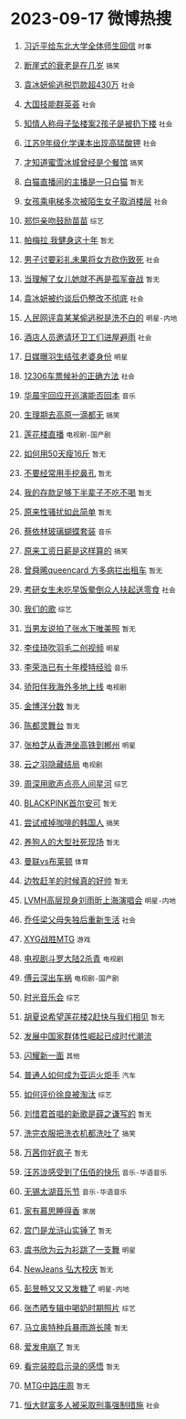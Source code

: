# 2023-09-17 微博热搜 
1. [习近平给东北大学全体师生回信](https://m.weibo.cn/search?containerid=100103type%3D1%26t%3D10%26q%3D%23%E4%B9%A0%E8%BF%91%E5%B9%B3%E7%BB%99%E4%B8%9C%E5%8C%97%E5%A4%A7%E5%AD%A6%E5%85%A8%E4%BD%93%E5%B8%88%E7%94%9F%E5%9B%9E%E4%BF%A1%23&stream_entry_id=51&isnewpage=1&extparam=seat%3D1%26cate%3D10103%26stream_entry_id%3D51%26pos%3D0%26dgr%3D0%26c_type%3D51%26filter_type%3Drealtimehot%26display_time%3D1694898233%26pre_seqid%3D1694898233894027220125) `时事` 

2. [断崖式的衰老是在几岁](https://m.weibo.cn/search?containerid=100103type%3D1%26t%3D10%26q%3D%23%E6%96%AD%E5%B4%96%E5%BC%8F%E7%9A%84%E8%A1%B0%E8%80%81%E6%98%AF%E5%9C%A8%E5%87%A0%E5%B2%81%23&stream_entry_id=31&isnewpage=1&extparam=seat%3D1%26cate%3D5001%26stream_entry_id%3D31%26flag%3D16%26filter_type%3Drealtimehot%26c_type%3D31%26lcate%3D5001%26pos%3D0%26q%3D%2523%25E6%2596%25AD%25E5%25B4%2596%25E5%25BC%258F%25E7%259A%2584%25E8%25A1%25B0%25E8%2580%2581%25E6%2598%25AF%25E5%259C%25A8%25E5%2587%25A0%25E5%25B2%2581%2523%26dgr%3D0%26band_rank%3D1%26realpos%3D1%26display_time%3D1694898233%26pre_seqid%3D1694898233894027220125) `搞笑` 

3. [袁冰妍偷逃税罚款超430万](https://m.weibo.cn/search?containerid=100103type%3D1%26t%3D10%26q%3D%23%E8%A2%81%E5%86%B0%E5%A6%8D%E5%81%B7%E9%80%83%E7%A8%8E%E7%BD%9A%E6%AC%BE%E8%B6%85430%E4%B8%87%23&stream_entry_id=31&isnewpage=1&extparam=seat%3D1%26cate%3D5001%26stream_entry_id%3D31%26flag%3D2%26filter_type%3Drealtimehot%26c_type%3D31%26lcate%3D5001%26pos%3D1%26q%3D%2523%25E8%25A2%2581%25E5%2586%25B0%25E5%25A6%258D%25E5%2581%25B7%25E9%2580%2583%25E7%25A8%258E%25E7%25BD%259A%25E6%25AC%25BE%25E8%25B6%2585430%25E4%25B8%2587%2523%26dgr%3D0%26band_rank%3D2%26realpos%3D2%26display_time%3D1694898233%26pre_seqid%3D1694898233894027220125) `社会` 

4. [大国技能群英荟](https://m.weibo.cn/search?containerid=100103type%3D1%26t%3D10%26q%3D%23%E5%A4%A7%E5%9B%BD%E6%8A%80%E8%83%BD%E7%BE%A4%E8%8B%B1%E8%8D%9F%23&stream_entry_id=31&isnewpage=1&extparam=seat%3D1%26cate%3D5001%26stream_entry_id%3D31%26flag%3D0%26filter_type%3Drealtimehot%26c_type%3D31%26lcate%3D5001%26pos%3D2%26q%3D%2523%25E5%25A4%25A7%25E5%259B%25BD%25E6%258A%2580%25E8%2583%25BD%25E7%25BE%25A4%25E8%258B%25B1%25E8%258D%259F%2523%26dgr%3D0%26band_rank%3D3%26realpos%3D3%26display_time%3D1694898233%26pre_seqid%3D1694898233894027220125) `社会` 

5. [知情人称母子坠楼案2孩子是被扔下楼](https://m.weibo.cn/search?containerid=100103type%3D1%26t%3D10%26q%3D%23%E7%9F%A5%E6%83%85%E4%BA%BA%E7%A7%B0%E6%AF%8D%E5%AD%90%E5%9D%A0%E6%A5%BC%E6%A1%882%E5%AD%A9%E5%AD%90%E6%98%AF%E8%A2%AB%E6%89%94%E4%B8%8B%E6%A5%BC%23&stream_entry_id=31&isnewpage=1&extparam=seat%3D1%26cate%3D5001%26stream_entry_id%3D31%26flag%3D0%26filter_type%3Drealtimehot%26c_type%3D31%26lcate%3D5001%26pos%3D3%26q%3D%2523%25E7%259F%25A5%25E6%2583%2585%25E4%25BA%25BA%25E7%25A7%25B0%25E6%25AF%258D%25E5%25AD%2590%25E5%259D%25A0%25E6%25A5%25BC%25E6%25A1%25882%25E5%25AD%25A9%25E5%25AD%2590%25E6%2598%25AF%25E8%25A2%25AB%25E6%2589%2594%25E4%25B8%258B%25E6%25A5%25BC%2523%26dgr%3D0%26band_rank%3D4%26realpos%3D4%26display_time%3D1694898233%26pre_seqid%3D1694898233894027220125) `社会` 

6. [江苏9年级化学课本出现高猛酸钾](https://m.weibo.cn/search?containerid=100103type%3D1%26t%3D10%26q%3D%23%E6%B1%9F%E8%8B%8F9%E5%B9%B4%E7%BA%A7%E5%8C%96%E5%AD%A6%E8%AF%BE%E6%9C%AC%E5%87%BA%E7%8E%B0%E9%AB%98%E7%8C%9B%E9%85%B8%E9%92%BE%23&stream_entry_id=31&isnewpage=1&extparam=seat%3D1%26cate%3D5001%26stream_entry_id%3D31%26flag%3D0%26filter_type%3Drealtimehot%26c_type%3D31%26lcate%3D5001%26pos%3D4%26q%3D%2523%25E6%25B1%259F%25E8%258B%258F9%25E5%25B9%25B4%25E7%25BA%25A7%25E5%258C%2596%25E5%25AD%25A6%25E8%25AF%25BE%25E6%259C%25AC%25E5%2587%25BA%25E7%258E%25B0%25E9%25AB%2598%25E7%258C%259B%25E9%2585%25B8%25E9%2592%25BE%2523%26dgr%3D0%26band_rank%3D5%26realpos%3D5%26display_time%3D1694898233%26pre_seqid%3D1694898233894027220125) `社会` 

7. [才知道蜜雪冰城曾经是个餐馆](https://m.weibo.cn/search?containerid=100103type%3D1%26t%3D10%26q%3D%23%E6%89%8D%E7%9F%A5%E9%81%93%E8%9C%9C%E9%9B%AA%E5%86%B0%E5%9F%8E%E6%9B%BE%E7%BB%8F%E6%98%AF%E4%B8%AA%E9%A4%90%E9%A6%86%23&stream_entry_id=31&isnewpage=1&extparam=seat%3D1%26cate%3D5001%26stream_entry_id%3D31%26flag%3D0%26filter_type%3Drealtimehot%26c_type%3D31%26lcate%3D5001%26pos%3D5%26q%3D%2523%25E6%2589%258D%25E7%259F%25A5%25E9%2581%2593%25E8%259C%259C%25E9%259B%25AA%25E5%2586%25B0%25E5%259F%258E%25E6%259B%25BE%25E7%25BB%258F%25E6%2598%25AF%25E4%25B8%25AA%25E9%25A4%2590%25E9%25A6%2586%2523%26dgr%3D0%26band_rank%3D6%26realpos%3D6%26display_time%3D1694898233%26pre_seqid%3D1694898233894027220125) `搞笑` 

8. [白猫直播间的主播是一只白猫](https://m.weibo.cn/search?containerid=100103type%3D1%26t%3D10%26q%3D%E7%99%BD%E7%8C%AB%E7%9B%B4%E6%92%AD%E9%97%B4%E7%9A%84%E4%B8%BB%E6%92%AD%E6%98%AF%E4%B8%80%E5%8F%AA%E7%99%BD%E7%8C%AB&stream_entry_id=31&isnewpage=1&extparam=seat%3D1%26cate%3D5001%26stream_entry_id%3D31%26flag%3D0%26filter_type%3Drealtimehot%26c_type%3D31%26lcate%3D5001%26pos%3D6%26q%3D%25E7%2599%25BD%25E7%258C%25AB%25E7%259B%25B4%25E6%2592%25AD%25E9%2597%25B4%25E7%259A%2584%25E4%25B8%25BB%25E6%2592%25AD%25E6%2598%25AF%25E4%25B8%2580%25E5%258F%25AA%25E7%2599%25BD%25E7%258C%25AB%26dgr%3D0%26band_rank%3D7%26realpos%3D7%26display_time%3D1694898233%26pre_seqid%3D1694898233894027220125) `暂无` 

9. [女孩乘电梯多次被陌生女子取消楼层](https://m.weibo.cn/search?containerid=100103type%3D1%26t%3D10%26q%3D%23%E5%A5%B3%E5%AD%A9%E4%B9%98%E7%94%B5%E6%A2%AF%E5%A4%9A%E6%AC%A1%E8%A2%AB%E9%99%8C%E7%94%9F%E5%A5%B3%E5%AD%90%E5%8F%96%E6%B6%88%E6%A5%BC%E5%B1%82%23&stream_entry_id=31&isnewpage=1&extparam=seat%3D1%26cate%3D5001%26stream_entry_id%3D31%26flag%3D0%26filter_type%3Drealtimehot%26c_type%3D31%26lcate%3D5001%26pos%3D7%26q%3D%2523%25E5%25A5%25B3%25E5%25AD%25A9%25E4%25B9%2598%25E7%2594%25B5%25E6%25A2%25AF%25E5%25A4%259A%25E6%25AC%25A1%25E8%25A2%25AB%25E9%2599%258C%25E7%2594%259F%25E5%25A5%25B3%25E5%25AD%2590%25E5%258F%2596%25E6%25B6%2588%25E6%25A5%25BC%25E5%25B1%2582%2523%26dgr%3D0%26band_rank%3D8%26realpos%3D8%26display_time%3D1694898233%26pre_seqid%3D1694898233894027220125) `社会` 

10. [郑恺亲吻鼓励苗苗](https://m.weibo.cn/search?containerid=100103type%3D1%26t%3D10%26q%3D%23%E9%83%91%E6%81%BA%E4%BA%B2%E5%90%BB%E9%BC%93%E5%8A%B1%E8%8B%97%E8%8B%97%23&stream_entry_id=31&isnewpage=1&extparam=seat%3D1%26cate%3D5001%26stream_entry_id%3D31%26flag%3D0%26filter_type%3Drealtimehot%26c_type%3D31%26lcate%3D5001%26pos%3D8%26q%3D%2523%25E9%2583%2591%25E6%2581%25BA%25E4%25BA%25B2%25E5%2590%25BB%25E9%25BC%2593%25E5%258A%25B1%25E8%258B%2597%25E8%258B%2597%2523%26dgr%3D0%26band_rank%3D9%26realpos%3D9%26display_time%3D1694898233%26pre_seqid%3D1694898233894027220125) `综艺` 

11. [帕梅拉 我健身这十年](https://m.weibo.cn/search?containerid=100103type%3D1%26t%3D10%26q%3D%E5%B8%95%E6%A2%85%E6%8B%89+%E6%88%91%E5%81%A5%E8%BA%AB%E8%BF%99%E5%8D%81%E5%B9%B4&stream_entry_id=31&isnewpage=1&extparam=seat%3D1%26cate%3D5001%26stream_entry_id%3D31%26flag%3D0%26filter_type%3Drealtimehot%26c_type%3D31%26lcate%3D5001%26pos%3D9%26q%3D%25E5%25B8%2595%25E6%25A2%2585%25E6%258B%2589%2520%25E6%2588%2591%25E5%2581%25A5%25E8%25BA%25AB%25E8%25BF%2599%25E5%258D%2581%25E5%25B9%25B4%26dgr%3D0%26band_rank%3D10%26realpos%3D10%26display_time%3D1694898233%26pre_seqid%3D1694898233894027220125) `暂无` 

12. [男子讨要彩礼未果将女方砍伤致死](https://m.weibo.cn/search?containerid=100103type%3D1%26t%3D10%26q%3D%23%E7%94%B7%E5%AD%90%E8%AE%A8%E8%A6%81%E5%BD%A9%E7%A4%BC%E6%9C%AA%E6%9E%9C%E5%B0%86%E5%A5%B3%E6%96%B9%E7%A0%8D%E4%BC%A4%E8%87%B4%E6%AD%BB%23&stream_entry_id=31&isnewpage=1&extparam=seat%3D1%26cate%3D5001%26stream_entry_id%3D31%26flag%3D2%26filter_type%3Drealtimehot%26c_type%3D31%26lcate%3D5001%26pos%3D10%26q%3D%2523%25E7%2594%25B7%25E5%25AD%2590%25E8%25AE%25A8%25E8%25A6%2581%25E5%25BD%25A9%25E7%25A4%25BC%25E6%259C%25AA%25E6%259E%259C%25E5%25B0%2586%25E5%25A5%25B3%25E6%2596%25B9%25E7%25A0%258D%25E4%25BC%25A4%25E8%2587%25B4%25E6%25AD%25BB%2523%26dgr%3D0%26band_rank%3D11%26realpos%3D11%26display_time%3D1694898233%26pre_seqid%3D1694898233894027220125) `社会` 

13. [当理解了女儿她就不再是孤军奋战](https://m.weibo.cn/search?containerid=100103type%3D1%26t%3D10%26q%3D%E5%BD%93%E7%90%86%E8%A7%A3%E4%BA%86%E5%A5%B3%E5%84%BF%E5%A5%B9%E5%B0%B1%E4%B8%8D%E5%86%8D%E6%98%AF%E5%AD%A4%E5%86%9B%E5%A5%8B%E6%88%98&stream_entry_id=31&isnewpage=1&extparam=seat%3D1%26cate%3D5001%26stream_entry_id%3D31%26flag%3D1%26filter_type%3Drealtimehot%26c_type%3D31%26lcate%3D5001%26pos%3D11%26q%3D%25E5%25BD%2593%25E7%2590%2586%25E8%25A7%25A3%25E4%25BA%2586%25E5%25A5%25B3%25E5%2584%25BF%25E5%25A5%25B9%25E5%25B0%25B1%25E4%25B8%258D%25E5%2586%258D%25E6%2598%25AF%25E5%25AD%25A4%25E5%2586%259B%25E5%25A5%258B%25E6%2588%2598%26dgr%3D0%26band_rank%3D12%26realpos%3D12%26display_time%3D1694898233%26pre_seqid%3D1694898233894027220125) `暂无` 

14. [袁冰妍被约谈后仍整改不彻底](https://m.weibo.cn/search?containerid=100103type%3D1%26t%3D10%26q%3D%23%E8%A2%81%E5%86%B0%E5%A6%8D%E8%A2%AB%E7%BA%A6%E8%B0%88%E5%90%8E%E4%BB%8D%E6%95%B4%E6%94%B9%E4%B8%8D%E5%BD%BB%E5%BA%95%23&stream_entry_id=31&isnewpage=1&extparam=seat%3D1%26cate%3D5001%26stream_entry_id%3D31%26flag%3D0%26filter_type%3Drealtimehot%26c_type%3D31%26lcate%3D5001%26pos%3D12%26q%3D%2523%25E8%25A2%2581%25E5%2586%25B0%25E5%25A6%258D%25E8%25A2%25AB%25E7%25BA%25A6%25E8%25B0%2588%25E5%2590%258E%25E4%25BB%258D%25E6%2595%25B4%25E6%2594%25B9%25E4%25B8%258D%25E5%25BD%25BB%25E5%25BA%2595%2523%26dgr%3D0%26band_rank%3D13%26realpos%3D13%26display_time%3D1694898233%26pre_seqid%3D1694898233894027220125) `社会` 

15. [人民网评袁某某偷逃税是洗不白的](https://m.weibo.cn/search?containerid=100103type%3D1%26t%3D10%26q%3D%23%E4%BA%BA%E6%B0%91%E7%BD%91%E8%AF%84%E8%A2%81%E6%9F%90%E6%9F%90%E5%81%B7%E9%80%83%E7%A8%8E%E6%98%AF%E6%B4%97%E4%B8%8D%E7%99%BD%E7%9A%84%23&stream_entry_id=31&isnewpage=1&extparam=seat%3D1%26cate%3D5001%26stream_entry_id%3D31%26flag%3D0%26filter_type%3Drealtimehot%26c_type%3D31%26lcate%3D5001%26pos%3D13%26q%3D%2523%25E4%25BA%25BA%25E6%25B0%2591%25E7%25BD%2591%25E8%25AF%2584%25E8%25A2%2581%25E6%259F%2590%25E6%259F%2590%25E5%2581%25B7%25E9%2580%2583%25E7%25A8%258E%25E6%2598%25AF%25E6%25B4%2597%25E4%25B8%258D%25E7%2599%25BD%25E7%259A%2584%2523%26dgr%3D0%26band_rank%3D14%26realpos%3D14%26display_time%3D1694898233%26pre_seqid%3D1694898233894027220125) `明星-内地` 

16. [酒店人员邀请环卫工们进屋避雨](https://m.weibo.cn/search?containerid=100103type%3D1%26t%3D10%26q%3D%23%E9%85%92%E5%BA%97%E4%BA%BA%E5%91%98%E9%82%80%E8%AF%B7%E7%8E%AF%E5%8D%AB%E5%B7%A5%E4%BB%AC%E8%BF%9B%E5%B1%8B%E9%81%BF%E9%9B%A8%23&stream_entry_id=31&isnewpage=1&extparam=seat%3D1%26cate%3D5001%26stream_entry_id%3D31%26flag%3D32768%26filter_type%3Drealtimehot%26c_type%3D31%26lcate%3D5001%26pos%3D14%26q%3D%2523%25E9%2585%2592%25E5%25BA%2597%25E4%25BA%25BA%25E5%2591%2598%25E9%2582%2580%25E8%25AF%25B7%25E7%258E%25AF%25E5%258D%25AB%25E5%25B7%25A5%25E4%25BB%25AC%25E8%25BF%259B%25E5%25B1%258B%25E9%2581%25BF%25E9%259B%25A8%2523%26dgr%3D0%26band_rank%3D15%26realpos%3D15%26display_time%3D1694898233%26pre_seqid%3D1694898233894027220125) `社会` 

17. [日媒曝羽生结弦老婆身份](https://m.weibo.cn/search?containerid=100103type%3D1%26t%3D10%26q%3D%23%E6%97%A5%E5%AA%92%E6%9B%9D%E7%BE%BD%E7%94%9F%E7%BB%93%E5%BC%A6%E8%80%81%E5%A9%86%E8%BA%AB%E4%BB%BD%23&stream_entry_id=31&isnewpage=1&extparam=seat%3D1%26cate%3D5001%26stream_entry_id%3D31%26flag%3D0%26filter_type%3Drealtimehot%26c_type%3D31%26lcate%3D5001%26pos%3D15%26q%3D%2523%25E6%2597%25A5%25E5%25AA%2592%25E6%259B%259D%25E7%25BE%25BD%25E7%2594%259F%25E7%25BB%2593%25E5%25BC%25A6%25E8%2580%2581%25E5%25A9%2586%25E8%25BA%25AB%25E4%25BB%25BD%2523%26dgr%3D0%26band_rank%3D16%26realpos%3D16%26display_time%3D1694898233%26pre_seqid%3D1694898233894027220125) `明星` 

18. [12306车票候补的正确方法](https://m.weibo.cn/search?containerid=100103type%3D1%26t%3D10%26q%3D%2312306%E8%BD%A6%E7%A5%A8%E5%80%99%E8%A1%A5%E7%9A%84%E6%AD%A3%E7%A1%AE%E6%96%B9%E6%B3%95%23&stream_entry_id=31&isnewpage=1&extparam=seat%3D1%26cate%3D5001%26stream_entry_id%3D31%26flag%3D0%26filter_type%3Drealtimehot%26c_type%3D31%26lcate%3D5001%26pos%3D16%26q%3D%252312306%25E8%25BD%25A6%25E7%25A5%25A8%25E5%2580%2599%25E8%25A1%25A5%25E7%259A%2584%25E6%25AD%25A3%25E7%25A1%25AE%25E6%2596%25B9%25E6%25B3%2595%2523%26dgr%3D0%26band_rank%3D17%26realpos%3D17%26display_time%3D1694898233%26pre_seqid%3D1694898233894027220125) `社会` 

19. [华晨宇回应开巡演能否回本](https://m.weibo.cn/search?containerid=100103type%3D1%26t%3D10%26q%3D%23%E5%8D%8E%E6%99%A8%E5%AE%87%E5%9B%9E%E5%BA%94%E5%BC%80%E5%B7%A1%E6%BC%94%E8%83%BD%E5%90%A6%E5%9B%9E%E6%9C%AC%23&stream_entry_id=31&isnewpage=1&extparam=seat%3D1%26cate%3D5001%26stream_entry_id%3D31%26flag%3D0%26filter_type%3Drealtimehot%26c_type%3D31%26lcate%3D5001%26pos%3D17%26q%3D%2523%25E5%258D%258E%25E6%2599%25A8%25E5%25AE%2587%25E5%259B%259E%25E5%25BA%2594%25E5%25BC%2580%25E5%25B7%25A1%25E6%25BC%2594%25E8%2583%25BD%25E5%2590%25A6%25E5%259B%259E%25E6%259C%25AC%2523%26dgr%3D0%26band_rank%3D18%26realpos%3D18%26display_time%3D1694898233%26pre_seqid%3D1694898233894027220125) `音乐` 

20. [生理期去高原一滴都无](https://m.weibo.cn/search?containerid=100103type%3D1%26t%3D10%26q%3D%23%E7%94%9F%E7%90%86%E6%9C%9F%E5%8E%BB%E9%AB%98%E5%8E%9F%E4%B8%80%E6%BB%B4%E9%83%BD%E6%97%A0%23&stream_entry_id=31&isnewpage=1&extparam=seat%3D1%26cate%3D5001%26stream_entry_id%3D31%26flag%3D0%26filter_type%3Drealtimehot%26c_type%3D31%26lcate%3D5001%26pos%3D18%26q%3D%2523%25E7%2594%259F%25E7%2590%2586%25E6%259C%259F%25E5%258E%25BB%25E9%25AB%2598%25E5%258E%259F%25E4%25B8%2580%25E6%25BB%25B4%25E9%2583%25BD%25E6%2597%25A0%2523%26dgr%3D0%26band_rank%3D19%26realpos%3D19%26display_time%3D1694898233%26pre_seqid%3D1694898233894027220125) `搞笑` 

21. [莲花楼直播](https://m.weibo.cn/search?containerid=100103type%3D1%26t%3D10%26q%3D%E8%8E%B2%E8%8A%B1%E6%A5%BC%E7%9B%B4%E6%92%AD&stream_entry_id=31&isnewpage=1&extparam=seat%3D1%26cate%3D5001%26stream_entry_id%3D31%26flag%3D0%26filter_type%3Drealtimehot%26c_type%3D31%26lcate%3D5001%26pos%3D19%26q%3D%25E8%258E%25B2%25E8%258A%25B1%25E6%25A5%25BC%25E7%259B%25B4%25E6%2592%25AD%26dgr%3D0%26band_rank%3D20%26realpos%3D20%26display_time%3D1694898233%26pre_seqid%3D1694898233894027220125) `电视剧-国产剧` 

22. [如何用50天瘦16斤](https://m.weibo.cn/search?containerid=100103type%3D1%26t%3D10%26q%3D%E5%A6%82%E4%BD%95%E7%94%A850%E5%A4%A9%E7%98%A616%E6%96%A4&stream_entry_id=31&isnewpage=1&extparam=seat%3D1%26cate%3D5001%26stream_entry_id%3D31%26flag%3D0%26filter_type%3Drealtimehot%26c_type%3D31%26lcate%3D5001%26pos%3D20%26q%3D%25E5%25A6%2582%25E4%25BD%2595%25E7%2594%25A850%25E5%25A4%25A9%25E7%2598%25A616%25E6%2596%25A4%26dgr%3D0%26band_rank%3D21%26realpos%3D21%26display_time%3D1694898233%26pre_seqid%3D1694898233894027220125) `暂无` 

23. [不要经常用手挖鼻孔](https://m.weibo.cn/search?containerid=100103type%3D1%26t%3D10%26q%3D%E4%B8%8D%E8%A6%81%E7%BB%8F%E5%B8%B8%E7%94%A8%E6%89%8B%E6%8C%96%E9%BC%BB%E5%AD%94&stream_entry_id=31&isnewpage=1&extparam=seat%3D1%26cate%3D5001%26stream_entry_id%3D31%26flag%3D0%26filter_type%3Drealtimehot%26c_type%3D31%26lcate%3D5001%26pos%3D21%26q%3D%25E4%25B8%258D%25E8%25A6%2581%25E7%25BB%258F%25E5%25B8%25B8%25E7%2594%25A8%25E6%2589%258B%25E6%258C%2596%25E9%25BC%25BB%25E5%25AD%2594%26dgr%3D0%26band_rank%3D22%26realpos%3D22%26display_time%3D1694898233%26pre_seqid%3D1694898233894027220125) `暂无` 

24. [我的存款足够下半辈子不吃不喝](https://m.weibo.cn/search?containerid=100103type%3D1%26t%3D10%26q%3D%E6%88%91%E7%9A%84%E5%AD%98%E6%AC%BE%E8%B6%B3%E5%A4%9F%E4%B8%8B%E5%8D%8A%E8%BE%88%E5%AD%90%E4%B8%8D%E5%90%83%E4%B8%8D%E5%96%9D&stream_entry_id=31&isnewpage=1&extparam=seat%3D1%26cate%3D5001%26stream_entry_id%3D31%26flag%3D0%26filter_type%3Drealtimehot%26c_type%3D31%26lcate%3D5001%26pos%3D22%26q%3D%25E6%2588%2591%25E7%259A%2584%25E5%25AD%2598%25E6%25AC%25BE%25E8%25B6%25B3%25E5%25A4%259F%25E4%25B8%258B%25E5%258D%258A%25E8%25BE%2588%25E5%25AD%2590%25E4%25B8%258D%25E5%2590%2583%25E4%25B8%258D%25E5%2596%259D%26dgr%3D0%26band_rank%3D23%26realpos%3D23%26display_time%3D1694898233%26pre_seqid%3D1694898233894027220125) `暂无` 

25. [原来性骚扰如此简单](https://m.weibo.cn/search?containerid=100103type%3D1%26t%3D10%26q%3D%E5%8E%9F%E6%9D%A5%E6%80%A7%E9%AA%9A%E6%89%B0%E5%A6%82%E6%AD%A4%E7%AE%80%E5%8D%95&stream_entry_id=31&isnewpage=1&extparam=seat%3D1%26cate%3D5001%26stream_entry_id%3D31%26flag%3D0%26filter_type%3Drealtimehot%26c_type%3D31%26lcate%3D5001%26pos%3D23%26q%3D%25E5%258E%259F%25E6%259D%25A5%25E6%2580%25A7%25E9%25AA%259A%25E6%2589%25B0%25E5%25A6%2582%25E6%25AD%25A4%25E7%25AE%2580%25E5%258D%2595%26dgr%3D0%26band_rank%3D24%26realpos%3D24%26display_time%3D1694898233%26pre_seqid%3D1694898233894027220125) `暂无` 

26. [蔡依林玻璃蝴蝶套装](https://m.weibo.cn/search?containerid=100103type%3D1%26t%3D10%26q%3D%23%E8%94%A1%E4%BE%9D%E6%9E%97%E7%8E%BB%E7%92%83%E8%9D%B4%E8%9D%B6%E5%A5%97%E8%A3%85%23&stream_entry_id=31&isnewpage=1&extparam=seat%3D1%26cate%3D5001%26stream_entry_id%3D31%26flag%3D0%26filter_type%3Drealtimehot%26c_type%3D31%26lcate%3D5001%26pos%3D24%26q%3D%2523%25E8%2594%25A1%25E4%25BE%259D%25E6%259E%2597%25E7%258E%25BB%25E7%2592%2583%25E8%259D%25B4%25E8%259D%25B6%25E5%25A5%2597%25E8%25A3%2585%2523%26dgr%3D0%26band_rank%3D25%26realpos%3D25%26display_time%3D1694898233%26pre_seqid%3D1694898233894027220125) `音乐` 

27. [原来工资日薪是这样算的](https://m.weibo.cn/search?containerid=100103type%3D1%26t%3D10%26q%3D%23%E5%8E%9F%E6%9D%A5%E5%B7%A5%E8%B5%84%E6%97%A5%E8%96%AA%E6%98%AF%E8%BF%99%E6%A0%B7%E7%AE%97%E7%9A%84%23&stream_entry_id=31&isnewpage=1&extparam=seat%3D1%26cate%3D5001%26stream_entry_id%3D31%26flag%3D0%26filter_type%3Drealtimehot%26c_type%3D31%26lcate%3D5001%26pos%3D25%26q%3D%2523%25E5%258E%259F%25E6%259D%25A5%25E5%25B7%25A5%25E8%25B5%2584%25E6%2597%25A5%25E8%2596%25AA%25E6%2598%25AF%25E8%25BF%2599%25E6%25A0%25B7%25E7%25AE%2597%25E7%259A%2584%2523%26dgr%3D0%26band_rank%3D26%26realpos%3D26%26display_time%3D1694898233%26pre_seqid%3D1694898233894027220125) `搞笑` 

28. [曾舜晞queencard 方多病拦出租车](https://m.weibo.cn/search?containerid=100103type%3D1%26t%3D10%26q%3D%E6%9B%BE%E8%88%9C%E6%99%9Equeencard+%E6%96%B9%E5%A4%9A%E7%97%85%E6%8B%A6%E5%87%BA%E7%A7%9F%E8%BD%A6&stream_entry_id=31&isnewpage=1&extparam=seat%3D1%26cate%3D5001%26stream_entry_id%3D31%26flag%3D0%26filter_type%3Drealtimehot%26c_type%3D31%26lcate%3D5001%26pos%3D26%26q%3D%25E6%259B%25BE%25E8%2588%259C%25E6%2599%259Equeencard%2520%25E6%2596%25B9%25E5%25A4%259A%25E7%2597%2585%25E6%258B%25A6%25E5%2587%25BA%25E7%25A7%259F%25E8%25BD%25A6%26dgr%3D0%26band_rank%3D27%26realpos%3D27%26display_time%3D1694898233%26pre_seqid%3D1694898233894027220125) `暂无` 

29. [考研女生未吃早饭晕倒众人扶起送零食](https://m.weibo.cn/search?containerid=100103type%3D1%26t%3D10%26q%3D%23%E8%80%83%E7%A0%94%E5%A5%B3%E7%94%9F%E6%9C%AA%E5%90%83%E6%97%A9%E9%A5%AD%E6%99%95%E5%80%92%E4%BC%97%E4%BA%BA%E6%89%B6%E8%B5%B7%E9%80%81%E9%9B%B6%E9%A3%9F%23&stream_entry_id=31&isnewpage=1&extparam=seat%3D1%26cate%3D5001%26stream_entry_id%3D31%26flag%3D32768%26filter_type%3Drealtimehot%26c_type%3D31%26lcate%3D5001%26pos%3D27%26q%3D%2523%25E8%2580%2583%25E7%25A0%2594%25E5%25A5%25B3%25E7%2594%259F%25E6%259C%25AA%25E5%2590%2583%25E6%2597%25A9%25E9%25A5%25AD%25E6%2599%2595%25E5%2580%2592%25E4%25BC%2597%25E4%25BA%25BA%25E6%2589%25B6%25E8%25B5%25B7%25E9%2580%2581%25E9%259B%25B6%25E9%25A3%259F%2523%26dgr%3D0%26band_rank%3D28%26realpos%3D28%26display_time%3D1694898233%26pre_seqid%3D1694898233894027220125) `社会` 

30. [我们的歌](https://m.weibo.cn/search?containerid=100103type%3D1%26t%3D10%26q%3D%E6%88%91%E4%BB%AC%E7%9A%84%E6%AD%8C&stream_entry_id=31&isnewpage=1&extparam=seat%3D1%26cate%3D5001%26stream_entry_id%3D31%26flag%3D0%26filter_type%3Drealtimehot%26c_type%3D31%26lcate%3D5001%26pos%3D28%26q%3D%25E6%2588%2591%25E4%25BB%25AC%25E7%259A%2584%25E6%25AD%258C%26dgr%3D0%26band_rank%3D29%26realpos%3D29%26display_time%3D1694898233%26pre_seqid%3D1694898233894027220125) `综艺` 

31. [当男友说拍了张水下唯美照](https://m.weibo.cn/search?containerid=100103type%3D1%26t%3D10%26q%3D%E5%BD%93%E7%94%B7%E5%8F%8B%E8%AF%B4%E6%8B%8D%E4%BA%86%E5%BC%A0%E6%B0%B4%E4%B8%8B%E5%94%AF%E7%BE%8E%E7%85%A7&stream_entry_id=31&isnewpage=1&extparam=seat%3D1%26cate%3D5001%26stream_entry_id%3D31%26flag%3D0%26filter_type%3Drealtimehot%26c_type%3D31%26lcate%3D5001%26pos%3D29%26q%3D%25E5%25BD%2593%25E7%2594%25B7%25E5%258F%258B%25E8%25AF%25B4%25E6%258B%258D%25E4%25BA%2586%25E5%25BC%25A0%25E6%25B0%25B4%25E4%25B8%258B%25E5%2594%25AF%25E7%25BE%258E%25E7%2585%25A7%26dgr%3D0%26band_rank%3D30%26realpos%3D30%26display_time%3D1694898233%26pre_seqid%3D1694898233894027220125) `暂无` 

32. [李佳琦吹羽毛二创视频](https://m.weibo.cn/search?containerid=100103type%3D1%26t%3D10%26q%3D%23%E6%9D%8E%E4%BD%B3%E7%90%A6%E5%90%B9%E7%BE%BD%E6%AF%9B%E4%BA%8C%E5%88%9B%E8%A7%86%E9%A2%91%23&stream_entry_id=31&isnewpage=1&extparam=seat%3D1%26cate%3D5001%26stream_entry_id%3D31%26flag%3D0%26filter_type%3Drealtimehot%26c_type%3D31%26lcate%3D5001%26pos%3D30%26q%3D%2523%25E6%259D%258E%25E4%25BD%25B3%25E7%2590%25A6%25E5%2590%25B9%25E7%25BE%25BD%25E6%25AF%259B%25E4%25BA%258C%25E5%2588%259B%25E8%25A7%2586%25E9%25A2%2591%2523%26dgr%3D0%26band_rank%3D31%26realpos%3D31%26display_time%3D1694898233%26pre_seqid%3D1694898233894027220125) `明星` 

33. [李荣浩已有十年模特经验](https://m.weibo.cn/search?containerid=100103type%3D1%26t%3D10%26q%3D%23%E6%9D%8E%E8%8D%A3%E6%B5%A9%E5%B7%B2%E6%9C%89%E5%8D%81%E5%B9%B4%E6%A8%A1%E7%89%B9%E7%BB%8F%E9%AA%8C%23&stream_entry_id=31&isnewpage=1&extparam=seat%3D1%26cate%3D5001%26stream_entry_id%3D31%26flag%3D0%26filter_type%3Drealtimehot%26c_type%3D31%26lcate%3D5001%26pos%3D31%26q%3D%2523%25E6%259D%258E%25E8%258D%25A3%25E6%25B5%25A9%25E5%25B7%25B2%25E6%259C%2589%25E5%258D%2581%25E5%25B9%25B4%25E6%25A8%25A1%25E7%2589%25B9%25E7%25BB%258F%25E9%25AA%258C%2523%26dgr%3D0%26band_rank%3D32%26realpos%3D32%26display_time%3D1694898233%26pre_seqid%3D1694898233894027220125) `音乐` 

34. [骄阳伴我海外多地上线](https://m.weibo.cn/search?containerid=100103type%3D1%26t%3D10%26q%3D%23%E9%AA%84%E9%98%B3%E4%BC%B4%E6%88%91%E6%B5%B7%E5%A4%96%E5%A4%9A%E5%9C%B0%E4%B8%8A%E7%BA%BF%23&stream_entry_id=31&isnewpage=1&extparam=seat%3D1%26cate%3D5001%26stream_entry_id%3D31%26flag%3D0%26filter_type%3Drealtimehot%26c_type%3D31%26lcate%3D5001%26pos%3D32%26q%3D%2523%25E9%25AA%2584%25E9%2598%25B3%25E4%25BC%25B4%25E6%2588%2591%25E6%25B5%25B7%25E5%25A4%2596%25E5%25A4%259A%25E5%259C%25B0%25E4%25B8%258A%25E7%25BA%25BF%2523%26dgr%3D0%26band_rank%3D33%26realpos%3D33%26display_time%3D1694898233%26pre_seqid%3D1694898233894027220125) `电视剧` 

35. [金博洋分数](https://m.weibo.cn/search?containerid=100103type%3D1%26t%3D10%26q%3D%E9%87%91%E5%8D%9A%E6%B4%8B%E5%88%86%E6%95%B0&stream_entry_id=31&isnewpage=1&extparam=seat%3D1%26cate%3D5001%26stream_entry_id%3D31%26flag%3D0%26filter_type%3Drealtimehot%26c_type%3D31%26lcate%3D5001%26pos%3D33%26q%3D%25E9%2587%2591%25E5%258D%259A%25E6%25B4%258B%25E5%2588%2586%25E6%2595%25B0%26dgr%3D0%26band_rank%3D34%26realpos%3D34%26display_time%3D1694898233%26pre_seqid%3D1694898233894027220125) `暂无` 

36. [陈都灵舞台](https://m.weibo.cn/search?containerid=100103type%3D1%26t%3D10%26q%3D%E9%99%88%E9%83%BD%E7%81%B5%E8%88%9E%E5%8F%B0&stream_entry_id=31&isnewpage=1&extparam=seat%3D1%26cate%3D5001%26stream_entry_id%3D31%26flag%3D0%26filter_type%3Drealtimehot%26c_type%3D31%26lcate%3D5001%26pos%3D34%26q%3D%25E9%2599%2588%25E9%2583%25BD%25E7%2581%25B5%25E8%2588%259E%25E5%258F%25B0%26dgr%3D0%26band_rank%3D35%26realpos%3D35%26display_time%3D1694898233%26pre_seqid%3D1694898233894027220125) `暂无` 

37. [张柏芝从香港坐高铁到郴州](https://m.weibo.cn/search?containerid=100103type%3D1%26t%3D10%26q%3D%23%E5%BC%A0%E6%9F%8F%E8%8A%9D%E4%BB%8E%E9%A6%99%E6%B8%AF%E5%9D%90%E9%AB%98%E9%93%81%E5%88%B0%E9%83%B4%E5%B7%9E%23&stream_entry_id=31&isnewpage=1&extparam=seat%3D1%26cate%3D5001%26stream_entry_id%3D31%26flag%3D0%26filter_type%3Drealtimehot%26c_type%3D31%26lcate%3D5001%26pos%3D35%26q%3D%2523%25E5%25BC%25A0%25E6%259F%258F%25E8%258A%259D%25E4%25BB%258E%25E9%25A6%2599%25E6%25B8%25AF%25E5%259D%2590%25E9%25AB%2598%25E9%2593%2581%25E5%2588%25B0%25E9%2583%25B4%25E5%25B7%259E%2523%26dgr%3D0%26band_rank%3D36%26realpos%3D36%26display_time%3D1694898233%26pre_seqid%3D1694898233894027220125) `明星` 

38. [云之羽隐藏结局](https://m.weibo.cn/search?containerid=100103type%3D1%26t%3D10%26q%3D%23%E4%BA%91%E4%B9%8B%E7%BE%BD%E9%9A%90%E8%97%8F%E7%BB%93%E5%B1%80%23&stream_entry_id=31&isnewpage=1&extparam=seat%3D1%26cate%3D5001%26stream_entry_id%3D31%26flag%3D0%26filter_type%3Drealtimehot%26c_type%3D31%26lcate%3D5001%26pos%3D36%26q%3D%2523%25E4%25BA%2591%25E4%25B9%258B%25E7%25BE%25BD%25E9%259A%2590%25E8%2597%258F%25E7%25BB%2593%25E5%25B1%2580%2523%26dgr%3D0%26band_rank%3D37%26realpos%3D37%26display_time%3D1694898233%26pre_seqid%3D1694898233894027220125) `电视剧` 

39. [周深用歌声点亮人间星河](https://m.weibo.cn/search?containerid=100103type%3D1%26t%3D10%26q%3D%E5%91%A8%E6%B7%B1%E7%94%A8%E6%AD%8C%E5%A3%B0%E7%82%B9%E4%BA%AE%E4%BA%BA%E9%97%B4%E6%98%9F%E6%B2%B3&stream_entry_id=31&isnewpage=1&extparam=seat%3D1%26cate%3D5001%26stream_entry_id%3D31%26flag%3D0%26filter_type%3Drealtimehot%26c_type%3D31%26lcate%3D5001%26pos%3D37%26q%3D%25E5%2591%25A8%25E6%25B7%25B1%25E7%2594%25A8%25E6%25AD%258C%25E5%25A3%25B0%25E7%2582%25B9%25E4%25BA%25AE%25E4%25BA%25BA%25E9%2597%25B4%25E6%2598%259F%25E6%25B2%25B3%26dgr%3D0%26band_rank%3D38%26realpos%3D38%26display_time%3D1694898233%26pre_seqid%3D1694898233894027220125) `综艺` 

40. [BLACKPINK首尔安可](https://m.weibo.cn/search?containerid=100103type%3D1%26t%3D10%26q%3DBLACKPINK%E9%A6%96%E5%B0%94%E5%AE%89%E5%8F%AF&stream_entry_id=31&isnewpage=1&extparam=seat%3D1%26cate%3D5001%26stream_entry_id%3D31%26flag%3D0%26filter_type%3Drealtimehot%26c_type%3D31%26lcate%3D5001%26pos%3D38%26q%3DBLACKPINK%25E9%25A6%2596%25E5%25B0%2594%25E5%25AE%2589%25E5%258F%25AF%26dgr%3D0%26band_rank%3D39%26realpos%3D39%26display_time%3D1694898233%26pre_seqid%3D1694898233894027220125) `暂无` 

41. [尝试戒掉咖啡的韩国人](https://m.weibo.cn/search?containerid=100103type%3D1%26t%3D10%26q%3D%23%E5%B0%9D%E8%AF%95%E6%88%92%E6%8E%89%E5%92%96%E5%95%A1%E7%9A%84%E9%9F%A9%E5%9B%BD%E4%BA%BA%23&stream_entry_id=31&isnewpage=1&extparam=seat%3D1%26cate%3D5001%26stream_entry_id%3D31%26flag%3D0%26filter_type%3Drealtimehot%26c_type%3D31%26lcate%3D5001%26pos%3D39%26q%3D%2523%25E5%25B0%259D%25E8%25AF%2595%25E6%2588%2592%25E6%258E%2589%25E5%2592%2596%25E5%2595%25A1%25E7%259A%2584%25E9%259F%25A9%25E5%259B%25BD%25E4%25BA%25BA%2523%26dgr%3D0%26band_rank%3D40%26realpos%3D40%26display_time%3D1694898233%26pre_seqid%3D1694898233894027220125) `搞笑` 

42. [养狗人的大型社死现场](https://m.weibo.cn/search?containerid=100103type%3D1%26t%3D10%26q%3D%E5%85%BB%E7%8B%97%E4%BA%BA%E7%9A%84%E5%A4%A7%E5%9E%8B%E7%A4%BE%E6%AD%BB%E7%8E%B0%E5%9C%BA&stream_entry_id=31&isnewpage=1&extparam=seat%3D1%26cate%3D5001%26stream_entry_id%3D31%26flag%3D0%26filter_type%3Drealtimehot%26c_type%3D31%26lcate%3D5001%26pos%3D40%26q%3D%25E5%2585%25BB%25E7%258B%2597%25E4%25BA%25BA%25E7%259A%2584%25E5%25A4%25A7%25E5%259E%258B%25E7%25A4%25BE%25E6%25AD%25BB%25E7%258E%25B0%25E5%259C%25BA%26dgr%3D0%26band_rank%3D41%26realpos%3D41%26display_time%3D1694898233%26pre_seqid%3D1694898233894027220125) `暂无` 

43. [曼联vs布莱顿](https://m.weibo.cn/search?containerid=100103type%3D1%26t%3D10%26q%3D%23%E6%9B%BC%E8%81%94vs%E5%B8%83%E8%8E%B1%E9%A1%BF%23&stream_entry_id=31&isnewpage=1&extparam=seat%3D1%26cate%3D5001%26stream_entry_id%3D31%26flag%3D0%26filter_type%3Drealtimehot%26c_type%3D31%26lcate%3D5001%26pos%3D41%26q%3D%2523%25E6%259B%25BC%25E8%2581%2594vs%25E5%25B8%2583%25E8%258E%25B1%25E9%25A1%25BF%2523%26dgr%3D0%26band_rank%3D42%26realpos%3D42%26display_time%3D1694898233%26pre_seqid%3D1694898233894027220125) `体育` 

44. [边牧赶羊的时候真的好帅](https://m.weibo.cn/search?containerid=100103type%3D1%26t%3D10%26q%3D%E8%BE%B9%E7%89%A7%E8%B5%B6%E7%BE%8A%E7%9A%84%E6%97%B6%E5%80%99%E7%9C%9F%E7%9A%84%E5%A5%BD%E5%B8%85&stream_entry_id=31&isnewpage=1&extparam=seat%3D1%26cate%3D5001%26stream_entry_id%3D31%26flag%3D0%26filter_type%3Drealtimehot%26c_type%3D31%26lcate%3D5001%26pos%3D42%26q%3D%25E8%25BE%25B9%25E7%2589%25A7%25E8%25B5%25B6%25E7%25BE%258A%25E7%259A%2584%25E6%2597%25B6%25E5%2580%2599%25E7%259C%259F%25E7%259A%2584%25E5%25A5%25BD%25E5%25B8%2585%26dgr%3D0%26band_rank%3D43%26realpos%3D43%26display_time%3D1694898233%26pre_seqid%3D1694898233894027220125) `暂无` 

45. [LVMH高层现身刘雨昕上海演唱会](https://m.weibo.cn/search?containerid=100103type%3D1%26t%3D10%26q%3D%23LVMH%E9%AB%98%E5%B1%82%E7%8E%B0%E8%BA%AB%E5%88%98%E9%9B%A8%E6%98%95%E4%B8%8A%E6%B5%B7%E6%BC%94%E5%94%B1%E4%BC%9A%23&stream_entry_id=31&isnewpage=1&extparam=seat%3D1%26cate%3D5001%26stream_entry_id%3D31%26flag%3D0%26filter_type%3Drealtimehot%26c_type%3D31%26lcate%3D5001%26pos%3D43%26q%3D%2523LVMH%25E9%25AB%2598%25E5%25B1%2582%25E7%258E%25B0%25E8%25BA%25AB%25E5%2588%2598%25E9%259B%25A8%25E6%2598%2595%25E4%25B8%258A%25E6%25B5%25B7%25E6%25BC%2594%25E5%2594%25B1%25E4%25BC%259A%2523%26dgr%3D0%26band_rank%3D44%26realpos%3D44%26display_time%3D1694898233%26pre_seqid%3D1694898233894027220125) `明星-内地` 

46. [乔任梁父母失独后重新生活](https://m.weibo.cn/search?containerid=100103type%3D1%26t%3D10%26q%3D%23%E4%B9%94%E4%BB%BB%E6%A2%81%E7%88%B6%E6%AF%8D%E5%A4%B1%E7%8B%AC%E5%90%8E%E9%87%8D%E6%96%B0%E7%94%9F%E6%B4%BB%23&stream_entry_id=31&isnewpage=1&extparam=seat%3D1%26cate%3D5001%26stream_entry_id%3D31%26flag%3D0%26filter_type%3Drealtimehot%26c_type%3D31%26lcate%3D5001%26pos%3D44%26q%3D%2523%25E4%25B9%2594%25E4%25BB%25BB%25E6%25A2%2581%25E7%2588%25B6%25E6%25AF%258D%25E5%25A4%25B1%25E7%258B%25AC%25E5%2590%258E%25E9%2587%258D%25E6%2596%25B0%25E7%2594%259F%25E6%25B4%25BB%2523%26dgr%3D0%26band_rank%3D45%26realpos%3D45%26display_time%3D1694898233%26pre_seqid%3D1694898233894027220125) `社会` 

47. [XYG战胜MTG](https://m.weibo.cn/search?containerid=100103type%3D1%26t%3D10%26q%3DXYG%E6%88%98%E8%83%9CMTG&stream_entry_id=31&isnewpage=1&extparam=seat%3D1%26cate%3D5001%26stream_entry_id%3D31%26flag%3D0%26filter_type%3Drealtimehot%26c_type%3D31%26lcate%3D5001%26pos%3D45%26q%3DXYG%25E6%2588%2598%25E8%2583%259CMTG%26dgr%3D0%26band_rank%3D46%26realpos%3D46%26display_time%3D1694898233%26pre_seqid%3D1694898233894027220125) `游戏` 

48. [电视剧斗罗大陆2杀青](https://m.weibo.cn/search?containerid=100103type%3D1%26t%3D10%26q%3D%23%E7%94%B5%E8%A7%86%E5%89%A7%E6%96%97%E7%BD%97%E5%A4%A7%E9%99%862%E6%9D%80%E9%9D%92%23&stream_entry_id=31&isnewpage=1&extparam=seat%3D1%26cate%3D5001%26stream_entry_id%3D31%26flag%3D0%26filter_type%3Drealtimehot%26c_type%3D31%26lcate%3D5001%26pos%3D46%26q%3D%2523%25E7%2594%25B5%25E8%25A7%2586%25E5%2589%25A7%25E6%2596%2597%25E7%25BD%2597%25E5%25A4%25A7%25E9%2599%25862%25E6%259D%2580%25E9%259D%2592%2523%26dgr%3D0%26band_rank%3D47%26realpos%3D47%26display_time%3D1694898233%26pre_seqid%3D1694898233894027220125) `电视剧` 

49. [傅云深出车祸](https://m.weibo.cn/search?containerid=100103type%3D1%26t%3D10%26q%3D%23%E5%82%85%E4%BA%91%E6%B7%B1%E5%87%BA%E8%BD%A6%E7%A5%B8%23&stream_entry_id=31&isnewpage=1&extparam=seat%3D1%26cate%3D5001%26stream_entry_id%3D31%26flag%3D0%26filter_type%3Drealtimehot%26c_type%3D31%26lcate%3D5001%26pos%3D47%26q%3D%2523%25E5%2582%2585%25E4%25BA%2591%25E6%25B7%25B1%25E5%2587%25BA%25E8%25BD%25A6%25E7%25A5%25B8%2523%26dgr%3D0%26band_rank%3D48%26realpos%3D48%26display_time%3D1694898233%26pre_seqid%3D1694898233894027220125) `电视剧-国产剧` 

50. [时光音乐会](https://m.weibo.cn/search?containerid=100103type%3D1%26t%3D10%26q%3D%E6%97%B6%E5%85%89%E9%9F%B3%E4%B9%90%E4%BC%9A&stream_entry_id=31&isnewpage=1&extparam=seat%3D1%26cate%3D5001%26stream_entry_id%3D31%26flag%3D0%26filter_type%3Drealtimehot%26c_type%3D31%26lcate%3D5001%26pos%3D48%26q%3D%25E6%2597%25B6%25E5%2585%2589%25E9%259F%25B3%25E4%25B9%2590%25E4%25BC%259A%26dgr%3D0%26band_rank%3D49%26realpos%3D49%26display_time%3D1694898233%26pre_seqid%3D1694898233894027220125) `综艺` 

51. [胡夏说希望莲花楼2赶快与我们相见](https://m.weibo.cn/search?containerid=100103type%3D1%26t%3D10%26q%3D%E8%83%A1%E5%A4%8F%E8%AF%B4%E5%B8%8C%E6%9C%9B%E8%8E%B2%E8%8A%B1%E6%A5%BC2%E8%B5%B6%E5%BF%AB%E4%B8%8E%E6%88%91%E4%BB%AC%E7%9B%B8%E8%A7%81&stream_entry_id=31&isnewpage=1&extparam=seat%3D1%26cate%3D5001%26stream_entry_id%3D31%26flag%3D0%26filter_type%3Drealtimehot%26c_type%3D31%26lcate%3D5001%26pos%3D49%26q%3D%25E8%2583%25A1%25E5%25A4%258F%25E8%25AF%25B4%25E5%25B8%258C%25E6%259C%259B%25E8%258E%25B2%25E8%258A%25B1%25E6%25A5%25BC2%25E8%25B5%25B6%25E5%25BF%25AB%25E4%25B8%258E%25E6%2588%2591%25E4%25BB%25AC%25E7%259B%25B8%25E8%25A7%2581%26dgr%3D0%26band_rank%3D50%26realpos%3D50%26display_time%3D1694898233%26pre_seqid%3D1694898233894027220125) `暂无` 

52. [发展中国家群体性崛起已成时代潮流](https://m.weibo.cn/search?containerid=100103type%3D1%26t%3D10%26q%3D%23%E5%8F%91%E5%B1%95%E4%B8%AD%E5%9B%BD%E5%AE%B6%E7%BE%A4%E4%BD%93%E6%80%A7%E5%B4%9B%E8%B5%B7%E5%B7%B2%E6%88%90%E6%97%B6%E4%BB%A3%E6%BD%AE%E6%B5%81%23&stream_entry_id=51&isnewpage=1&extparam=seat%3D1%26stream_entry_id%3D51%26c_type%3D51%26filter_type%3Drealtimehot%26dgr%3D0%26cate%3D10103%26pos%3D0%26display_time%3D1694894640%26pre_seqid%3D169489464094508171149)  

53. [闪耀新一面](https://m.weibo.cn/search?containerid=100103type%3D1%26t%3D10%26q%3D%23%E9%97%AA%E8%80%80%E6%96%B0%E4%B8%80%E9%9D%A2%23&stream_entry_id=31&isnewpage=1&extparam=seat%3D1%26is_ad_pos%3D1%26c_type%3D31%26stream_entry_id%3D31%26lcate%3D5001%26q%3D%2523%25E9%2597%25AA%25E8%2580%2580%25E6%2596%25B0%25E4%25B8%2580%25E9%259D%25A2%2523%26adid%3D203871%26cate%3D5001%26pos%3D3%26filter_type%3Drealtimehot%26dgr%3D0%26topic_ad%3D1%26band_rank%3D4%26display_time%3D1694894640%26pre_seqid%3D169489464094508171149) `其他` 

54. [普通人如何成为亚运火炬手](https://m.weibo.cn/search?containerid=100103type%3D1%26t%3D10%26q%3D%23%E6%99%AE%E9%80%9A%E4%BA%BA%E5%A6%82%E4%BD%95%E6%88%90%E4%B8%BA%E4%BA%9A%E8%BF%90%E7%81%AB%E7%82%AC%E6%89%8B%23&stream_entry_id=31&isnewpage=1&extparam=seat%3D1%26is_ad_pos%3D1%26c_type%3D31%26stream_entry_id%3D31%26lcate%3D5001%26q%3D%2523%25E6%2599%25AE%25E9%2580%259A%25E4%25BA%25BA%25E5%25A6%2582%25E4%25BD%2595%25E6%2588%2590%25E4%25B8%25BA%25E4%25BA%259A%25E8%25BF%2590%25E7%2581%25AB%25E7%2582%25AC%25E6%2589%258B%2523%26adid%3D203797%26cate%3D5001%26pos%3D7%26filter_type%3Drealtimehot%26dgr%3D0%26topic_ad%3D1%26band_rank%3D7%26display_time%3D1694894640%26pre_seqid%3D169489464094508171149) `汽车` 

55. [如何评价徐良被淘汰](https://m.weibo.cn/search?containerid=100103type%3D1%26t%3D10%26q%3D%23%E5%A6%82%E4%BD%95%E8%AF%84%E4%BB%B7%E5%BE%90%E8%89%AF%E8%A2%AB%E6%B7%98%E6%B1%B0%23&stream_entry_id=31&isnewpage=1&extparam=seat%3D1%26c_type%3D31%26realpos%3D45%26stream_entry_id%3D31%26lcate%3D5001%26q%3D%2523%25E5%25A6%2582%25E4%25BD%2595%25E8%25AF%2584%25E4%25BB%25B7%25E5%25BE%2590%25E8%2589%25AF%25E8%25A2%25AB%25E6%25B7%2598%25E6%25B1%25B0%2523%26cate%3D5001%26pos%3D46%26filter_type%3Drealtimehot%26dgr%3D0%26flag%3D0%26band_rank%3D45%26display_time%3D1694894640%26pre_seqid%3D169489464094508171149) `综艺` 

56. [刘惜君首唱的新歌是薛之谦写的](https://m.weibo.cn/search?containerid=100103type%3D1%26t%3D10%26q%3D%23%E5%88%98%E6%83%9C%E5%90%9B%E9%A6%96%E5%94%B1%E7%9A%84%E6%96%B0%E6%AD%8C%E6%98%AF%E8%96%9B%E4%B9%8B%E8%B0%A6%E5%86%99%E7%9A%84%23&stream_entry_id=31&isnewpage=1&extparam=seat%3D1%26c_type%3D31%26realpos%3D49%26stream_entry_id%3D31%26lcate%3D5001%26q%3D%2523%25E5%2588%2598%25E6%2583%259C%25E5%2590%259B%25E9%25A6%2596%25E5%2594%25B1%25E7%259A%2584%25E6%2596%25B0%25E6%25AD%258C%25E6%2598%25AF%25E8%2596%259B%25E4%25B9%258B%25E8%25B0%25A6%25E5%2586%2599%25E7%259A%2584%2523%26cate%3D5001%26pos%3D50%26filter_type%3Drealtimehot%26dgr%3D0%26flag%3D0%26band_rank%3D49%26display_time%3D1694894640%26pre_seqid%3D169489464094508171149) `暂无` 

57. [洗完衣服把洗衣机都洗吐了](https://m.weibo.cn/search?containerid=100103type%3D1%26t%3D10%26q%3D%23%E6%B4%97%E5%AE%8C%E8%A1%A3%E6%9C%8D%E6%8A%8A%E6%B4%97%E8%A1%A3%E6%9C%BA%E9%83%BD%E6%B4%97%E5%90%90%E4%BA%86%23&stream_entry_id=31&isnewpage=1&extparam=seat%3D1%26c_type%3D31%26realpos%3D50%26stream_entry_id%3D31%26lcate%3D5001%26q%3D%2523%25E6%25B4%2597%25E5%25AE%258C%25E8%25A1%25A3%25E6%259C%258D%25E6%258A%258A%25E6%25B4%2597%25E8%25A1%25A3%25E6%259C%25BA%25E9%2583%25BD%25E6%25B4%2597%25E5%2590%2590%25E4%25BA%2586%2523%26cate%3D5001%26pos%3D51%26filter_type%3Drealtimehot%26dgr%3D0%26flag%3D0%26band_rank%3D50%26display_time%3D1694894640%26pre_seqid%3D169489464094508171149) `搞笑` 

58. [万茜你好疯子](https://m.weibo.cn/search?containerid=100103type%3D1%26t%3D10%26q%3D%23%E4%B8%87%E8%8C%9C%E4%BD%A0%E5%A5%BD%E7%96%AF%E5%AD%90%23&stream_entry_id=31&isnewpage=1&extparam=seat%3D1%26cate%3D5001%26stream_entry_id%3D31%26flag%3D0%26filter_type%3Drealtimehot%26c_type%3D31%26lcate%3D5001%26pos%3D34%26q%3D%2523%25E4%25B8%2587%25E8%258C%259C%25E4%25BD%25A0%25E5%25A5%25BD%25E7%2596%25AF%25E5%25AD%2590%2523%26dgr%3D0%26band_rank%3D35%26realpos%3D35%26display_time%3D1694891032%26pre_seqid%3D169489103277203268286) `暂无` 

59. [汪苏泷感受到了伍佰的快乐](https://m.weibo.cn/search?containerid=100103type%3D1%26t%3D10%26q%3D%23%E6%B1%AA%E8%8B%8F%E6%B3%B7%E6%84%9F%E5%8F%97%E5%88%B0%E4%BA%86%E4%BC%8D%E4%BD%B0%E7%9A%84%E5%BF%AB%E4%B9%90%23&stream_entry_id=31&isnewpage=1&extparam=seat%3D1%26cate%3D5001%26stream_entry_id%3D31%26flag%3D0%26filter_type%3Drealtimehot%26c_type%3D31%26lcate%3D5001%26pos%3D38%26q%3D%2523%25E6%25B1%25AA%25E8%258B%258F%25E6%25B3%25B7%25E6%2584%259F%25E5%258F%2597%25E5%2588%25B0%25E4%25BA%2586%25E4%25BC%258D%25E4%25BD%25B0%25E7%259A%2584%25E5%25BF%25AB%25E4%25B9%2590%2523%26dgr%3D0%26band_rank%3D39%26realpos%3D39%26display_time%3D1694891032%26pre_seqid%3D169489103277203268286) `音乐-华语音乐` 

60. [无锡太湖音乐节](https://m.weibo.cn/search?containerid=100103type%3D1%26t%3D10%26q%3D%23%E6%97%A0%E9%94%A1%E5%A4%AA%E6%B9%96%E9%9F%B3%E4%B9%90%E8%8A%82%23&stream_entry_id=31&isnewpage=1&extparam=seat%3D1%26cate%3D5001%26stream_entry_id%3D31%26flag%3D0%26filter_type%3Drealtimehot%26c_type%3D31%26lcate%3D5001%26pos%3D46%26q%3D%2523%25E6%2597%25A0%25E9%2594%25A1%25E5%25A4%25AA%25E6%25B9%2596%25E9%259F%25B3%25E4%25B9%2590%25E8%258A%2582%2523%26dgr%3D0%26band_rank%3D47%26realpos%3D47%26display_time%3D1694891032%26pre_seqid%3D169489103277203268286) `音乐-华语音乐` 

61. [家有慕思睡得香](https://m.weibo.cn/search?containerid=100103type%3D1%26t%3D10%26q%3D%23%E5%AE%B6%E6%9C%89%E6%85%95%E6%80%9D%E7%9D%A1%E5%BE%97%E9%A6%99%23&stream_entry_id=31&isnewpage=1&extparam=seat%3D1%26topic_ad%3D1%26c_type%3D31%26filter_type%3Drealtimehot%26cate%3D5001%26lcate%3D5001%26adid%3D203585%26stream_entry_id%3D31%26pos%3D3%26q%3D%2523%25E5%25AE%25B6%25E6%259C%2589%25E6%2585%2595%25E6%2580%259D%25E7%259D%25A1%25E5%25BE%2597%25E9%25A6%2599%2523%26dgr%3D0%26band_rank%3D4%26is_ad_pos%3D1%26display_time%3D1694887476%26pre_seqid%3D169488747669806464121) `家居` 

62. [宫门是龙浒山实锤了](https://m.weibo.cn/search?containerid=100103type%3D1%26t%3D10%26q%3D%E5%AE%AB%E9%97%A8%E6%98%AF%E9%BE%99%E6%B5%92%E5%B1%B1%E5%AE%9E%E9%94%A4%E4%BA%86&stream_entry_id=31&isnewpage=1&extparam=seat%3D1%26c_type%3D31%26filter_type%3Drealtimehot%26cate%3D5001%26lcate%3D5001%26band_rank%3D46%26realpos%3D46%26pos%3D46%26flag%3D1%26dgr%3D0%26q%3D%25E5%25AE%25AB%25E9%2597%25A8%25E6%2598%25AF%25E9%25BE%2599%25E6%25B5%2592%25E5%25B1%25B1%25E5%25AE%259E%25E9%2594%25A4%25E4%25BA%2586%26stream_entry_id%3D31%26display_time%3D1694887476%26pre_seqid%3D169488747669806464121) `暂无` 

63. [虞书欣为云为衫跳了一支舞](https://m.weibo.cn/search?containerid=100103type%3D1%26t%3D10%26q%3D%23%E8%99%9E%E4%B9%A6%E6%AC%A3%E4%B8%BA%E4%BA%91%E4%B8%BA%E8%A1%AB%E8%B7%B3%E4%BA%86%E4%B8%80%E6%94%AF%E8%88%9E%23&stream_entry_id=31&isnewpage=1&extparam=seat%3D1%26c_type%3D31%26filter_type%3Drealtimehot%26cate%3D5001%26lcate%3D5001%26band_rank%3D49%26realpos%3D49%26pos%3D49%26flag%3D0%26dgr%3D0%26q%3D%2523%25E8%2599%259E%25E4%25B9%25A6%25E6%25AC%25A3%25E4%25B8%25BA%25E4%25BA%2591%25E4%25B8%25BA%25E8%25A1%25AB%25E8%25B7%25B3%25E4%25BA%2586%25E4%25B8%2580%25E6%2594%25AF%25E8%2588%259E%2523%26stream_entry_id%3D31%26display_time%3D1694887476%26pre_seqid%3D169488747669806464121) `明星` 

64. [NewJeans 弘大校庆](https://m.weibo.cn/search?containerid=100103type%3D1%26t%3D10%26q%3DNewJeans+%E5%BC%98%E5%A4%A7%E6%A0%A1%E5%BA%86&stream_entry_id=31&isnewpage=1&extparam=seat%3D1%26c_type%3D31%26filter_type%3Drealtimehot%26cate%3D5001%26lcate%3D5001%26band_rank%3D50%26realpos%3D50%26pos%3D50%26flag%3D0%26dgr%3D0%26q%3DNewJeans%2520%25E5%25BC%2598%25E5%25A4%25A7%25E6%25A0%25A1%25E5%25BA%2586%26stream_entry_id%3D31%26display_time%3D1694887476%26pre_seqid%3D169488747669806464121) `暂无` 

65. [彭昱畅又又又发糖了](https://m.weibo.cn/search?containerid=100103type%3D1%26t%3D10%26q%3D%23%E5%BD%AD%E6%98%B1%E7%95%85%E5%8F%88%E5%8F%88%E5%8F%88%E5%8F%91%E7%B3%96%E4%BA%86%23&stream_entry_id=31&isnewpage=1&extparam=seat%3D1%26is_ad_pos%3D1%26c_type%3D31%26stream_entry_id%3D31%26lcate%3D5001%26q%3D%2523%25E5%25BD%25AD%25E6%2598%25B1%25E7%2595%2585%25E5%258F%2588%25E5%258F%2588%25E5%258F%2588%25E5%258F%2591%25E7%25B3%2596%25E4%25BA%2586%2523%26adid%3D203783%26cate%3D5001%26pos%3D6%26filter_type%3Drealtimehot%26dgr%3D0%26topic_ad%3D1%26band_rank%3D7%26display_time%3D1694883854%26pre_seqid%3D169488385450002716373) `明星-内地` 

66. [张杰晒专辑中喝奶时期照片](https://m.weibo.cn/search?containerid=100103type%3D1%26t%3D10%26q%3D%23%E5%BC%A0%E6%9D%B0%E6%99%92%E4%B8%93%E8%BE%91%E4%B8%AD%E5%96%9D%E5%A5%B6%E6%97%B6%E6%9C%9F%E7%85%A7%E7%89%87%23&stream_entry_id=31&isnewpage=1&extparam=seat%3D1%26c_type%3D31%26realpos%3D33%26stream_entry_id%3D31%26lcate%3D5001%26q%3D%2523%25E5%25BC%25A0%25E6%259D%25B0%25E6%2599%2592%25E4%25B8%2593%25E8%25BE%2591%25E4%25B8%25AD%25E5%2596%259D%25E5%25A5%25B6%25E6%2597%25B6%25E6%259C%259F%25E7%2585%25A7%25E7%2589%2587%2523%26cate%3D5001%26pos%3D33%26filter_type%3Drealtimehot%26dgr%3D0%26flag%3D1%26band_rank%3D33%26display_time%3D1694883854%26pre_seqid%3D169488385450002716373) `综艺` 

67. [马立奥特种兵暴雨游长隆](https://m.weibo.cn/search?containerid=100103type%3D1%26t%3D10%26q%3D%E9%A9%AC%E7%AB%8B%E5%A5%A5%E7%89%B9%E7%A7%8D%E5%85%B5%E6%9A%B4%E9%9B%A8%E6%B8%B8%E9%95%BF%E9%9A%86&stream_entry_id=31&isnewpage=1&extparam=seat%3D1%26c_type%3D31%26realpos%3D48%26stream_entry_id%3D31%26lcate%3D5001%26q%3D%25E9%25A9%25AC%25E7%25AB%258B%25E5%25A5%25A5%25E7%2589%25B9%25E7%25A7%258D%25E5%2585%25B5%25E6%259A%25B4%25E9%259B%25A8%25E6%25B8%25B8%25E9%2595%25BF%25E9%259A%2586%26cate%3D5001%26pos%3D48%26filter_type%3Drealtimehot%26dgr%3D0%26flag%3D0%26band_rank%3D48%26display_time%3D1694883854%26pre_seqid%3D169488385450002716373) `暂无` 

68. [爱发电崩了](https://m.weibo.cn/search?containerid=100103type%3D1%26t%3D10%26q%3D%E7%88%B1%E5%8F%91%E7%94%B5%E5%B4%A9%E4%BA%86&stream_entry_id=31&isnewpage=1&extparam=seat%3D1%26cate%3D5001%26stream_entry_id%3D31%26flag%3D1%26filter_type%3Drealtimehot%26c_type%3D31%26lcate%3D5001%26pos%3D42%26q%3D%25E7%2588%25B1%25E5%258F%2591%25E7%2594%25B5%25E5%25B4%25A9%25E4%25BA%2586%26dgr%3D0%26band_rank%3D43%26realpos%3D43%26display_time%3D1694880245%26pre_seqid%3D1694880245095017597215) `暂无` 

69. [看完装腔启示录的感悟](https://m.weibo.cn/search?containerid=100103type%3D1%26t%3D10%26q%3D%E7%9C%8B%E5%AE%8C%E8%A3%85%E8%85%94%E5%90%AF%E7%A4%BA%E5%BD%95%E7%9A%84%E6%84%9F%E6%82%9F&stream_entry_id=31&isnewpage=1&extparam=seat%3D1%26cate%3D5001%26stream_entry_id%3D31%26flag%3D1%26filter_type%3Drealtimehot%26c_type%3D31%26lcate%3D5001%26pos%3D44%26q%3D%25E7%259C%258B%25E5%25AE%258C%25E8%25A3%2585%25E8%2585%2594%25E5%2590%25AF%25E7%25A4%25BA%25E5%25BD%2595%25E7%259A%2584%25E6%2584%259F%25E6%2582%259F%26dgr%3D0%26band_rank%3D45%26realpos%3D45%26display_time%3D1694880245%26pre_seqid%3D1694880245095017597215) `暂无` 

70. [MTG中路庄周](https://m.weibo.cn/search?containerid=100103type%3D1%26t%3D10%26q%3DMTG%E4%B8%AD%E8%B7%AF%E5%BA%84%E5%91%A8&stream_entry_id=31&isnewpage=1&extparam=seat%3D1%26cate%3D5001%26stream_entry_id%3D31%26flag%3D0%26filter_type%3Drealtimehot%26c_type%3D31%26lcate%3D5001%26pos%3D45%26q%3DMTG%25E4%25B8%25AD%25E8%25B7%25AF%25E5%25BA%2584%25E5%2591%25A8%26dgr%3D0%26band_rank%3D46%26realpos%3D46%26display_time%3D1694880245%26pre_seqid%3D1694880245095017597215) `暂无` 

71. [恒大财富多人被采取刑事强制措施](https://m.weibo.cn/search?containerid=100103type%3D1%26t%3D10%26q%3D%23%E6%81%92%E5%A4%A7%E8%B4%A2%E5%AF%8C%E5%A4%9A%E4%BA%BA%E8%A2%AB%E9%87%87%E5%8F%96%E5%88%91%E4%BA%8B%E5%BC%BA%E5%88%B6%E6%8E%AA%E6%96%BD%23&stream_entry_id=31&isnewpage=1&extparam=seat%3D1%26cate%3D5001%26stream_entry_id%3D31%26flag%3D0%26filter_type%3Drealtimehot%26c_type%3D31%26lcate%3D5001%26pos%3D49%26q%3D%2523%25E6%2581%2592%25E5%25A4%25A7%25E8%25B4%25A2%25E5%25AF%258C%25E5%25A4%259A%25E4%25BA%25BA%25E8%25A2%25AB%25E9%2587%2587%25E5%258F%2596%25E5%2588%2591%25E4%25BA%258B%25E5%25BC%25BA%25E5%2588%25B6%25E6%258E%25AA%25E6%2596%25BD%2523%26dgr%3D0%26band_rank%3D50%26realpos%3D50%26display_time%3D1694880245%26pre_seqid%3D1694880245095017597215) `社会` 
